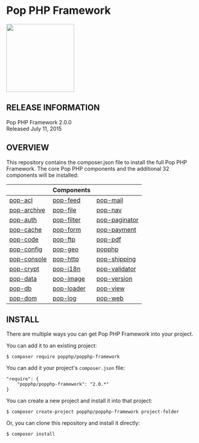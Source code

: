 Pop PHP Framework
=================

<img src="http://www.popphp.org/img/pop-php-logo.png" width="180" height="180" />

RELEASE INFORMATION
-------------------
Pop PHP Framework 2.0.0  
Released July 11, 2015

OVERVIEW
--------
This repository contains the composer.json file to install the full Pop PHP Framework.
The core Pop PHP components and the additional 32 components will be installed:

|                                                      | Components                                         |                                                          |
|------------------------------------------------------|----------------------------------------------------|----------------------------------------------------------|
| [pop-acl](https://github.com/popphp/pop-acl)         | [pop-feed](https://github.com/popphp/pop-feed)     | [pop-mail](https://github.com/popphp/pop-mail)           |
| [pop-archive](https://github.com/popphp/pop-archive) | [pop-file](https://github.com/popphp/pop-file)     | [pop-nav](https://github.com/popphp/pop-nav)             |
| [pop-auth](https://github.com/popphp/pop-auth)       | [pop-filter](https://github.com/popphp/pop-filter) | [pop-paginator](https://github.com/popphp/pop-paginator) |
| [pop-cache](https://github.com/popphp/pop-cache)     | [pop-form](https://github.com/popphp/pop-form)     | [pop-payment](https://github.com/popphp/pop-payment)     |
| [pop-code](https://github.com/popphp/pop-code)       | [pop-ftp](https://github.com/popphp/pop-ftp)       | [pop-pdf](https://github.com/popphp/pop-pdf)             |
| [pop-config](https://github.com/popphp/pop-config)   | [pop-geo](https://github.com/popphp/pop-geo)       | [popphp](https://github.com/popphp/popphp)               |
| [pop-console](https://github.com/popphp/pop-console) | [pop-http](https://github.com/popphp/pop-http)     | [pop-shipping](https://github.com/popphp/pop-shipping)   |
| [pop-crypt](https://github.com/popphp/pop-crypt)     | [pop-i18n](https://github.com/popphp/pop-i18n)     | [pop-validator](https://github.com/popphp/pop-validator) |
| [pop-data](https://github.com/popphp/pop-data)       | [pop-image](https://github.com/popphp/pop-image)   | [pop-version](https://github.com/popphp/pop-version)     |
| [pop-db](https://github.com/popphp/pop-db)           | [pop-loader](https://github.com/popphp/pop-loader) | [pop-view](https://github.com/popphp/pop-view)           |
| [pop-dom](https://github.com/popphp/pop-dom)         | [pop-log](https://github.com/popphp/pop-log)       | [pop-web](https://github.com/popphp/pop-web)             |

INSTALL
-------
There are multiple ways you can get Pop PHP Framework into your project.

You can add it to an existing project:

```console
$ composer require popphp/popphp-framework
```

You can add it your project's `composer.json` file:

    "require": {
        "popphp/popphp-framework": "2.0.*"
    }

You can create a new project and install it into that project:

```console
$ composer create-project popphp/popphp-framework project-folder
```

Or, you can clone this repository and install it directly:

```console
$ composer install
```


